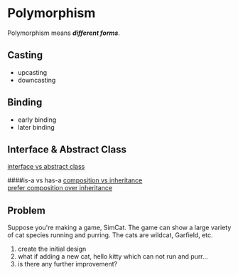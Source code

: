 Polymorphism
============

Polymorphism means ***different forms***.

Casting
-------
* upcasting
* downcasting

Binding
-------
* early binding
* later binding

Interface & Abstract Class
--------------------------
[interface vs abstract class](http://stackoverflow.com/questions/761194/interface-vs-abstract-class-general-oo)

####is-a vs has-a
[composition vs inheritance](https://www.thoughtworks.com/insights/blog/composition-vs-inheritance-how-choose)  
[prefer composition over inheritance](http://stackoverflow.com/questions/49002/prefer-composition-over-inheritance)

Problem
-------
Suppose you're making a game, SimCat. The game can show a large variety of cat species running and purring. The cats are wildcat, Garfield, etc.  
1. create the initial design  
2. what if adding a new cat, hello kitty which can not run and purr...  
3. is there any further improvement?
